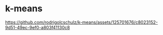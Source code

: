 # k-means

https://github.com/rodrigolcschulz/k-means/assets/125701676/c8023152-9d51-49ec-9ef0-a803f41130c8

